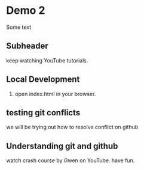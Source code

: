 # Demo 2

Some text

## Subheader

keep watching YouTube tutorials.

## Local Development

1. open index.html in your browser.

## testing git conflicts

we will be trying out how to resolve conflict on github

## Understanding git and github

watch crash course by Gwen on YouTube.
have fun.

